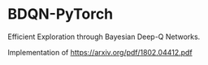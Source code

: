 # BDQN-PyTorch
Efficient Exploration through Bayesian Deep-Q Networks.

Implementation of https://arxiv.org/pdf/1802.04412.pdf

